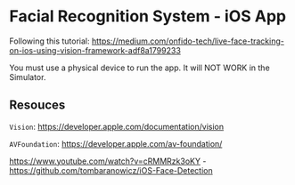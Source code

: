 # Facial Recognition System - iOS App

Following this tutorial: https://medium.com/onfido-tech/live-face-tracking-on-ios-using-vision-framework-adf8a1799233

You must use a physical device to run the app. It will NOT WORK in the Simulator.

## Resouces

`Vision`: https://developer.apple.com/documentation/vision

`AVFoundation`: https://developer.apple.com/av-foundation/

https://www.youtube.com/watch?v=cRMMRzk3oKY - https://github.com/tombaranowicz/iOS-Face-Detection
